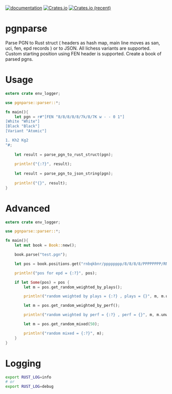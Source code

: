 [![documentation](https://docs.rs/pgnparse/badge.svg)](https://docs.rs/pgnparse) [![Crates.io](https://img.shields.io/crates/v/pgnparse.svg)](https://crates.io/crates/pgnparse) [![Crates.io (recent)](https://img.shields.io/crates/dr/pgnparse)](https://crates.io/crates/pgnparse)

# pgnparse

Parse PGN to Rust struct ( headers as hash map, main line moves as san, uci, fen, epd records ) or to JSON. All lichess variants are supported. Custom starting position using FEN header is supported. Create a book of parsed pgns.

# Usage

```rust
extern crate env_logger;

use pgnparse::parser::*;

fn main(){
	let pgn = r#"[FEN "8/8/8/8/8/7k/8/7K w - - 0 1"]
[White "White"]
[Black "Black"]
[Variant "Atomic"]

1. Kh2 Kg2
"#;
	
	let result = parse_pgn_to_rust_struct(pgn);
	
	println!("{:?}", result);
	
	let result = parse_pgn_to_json_string(pgn);
	
	println!("{}", result);
}
```

# Advanced

```rust
extern crate env_logger;

use pgnparse::parser::*;

fn main(){
	let mut book = Book::new();

	book.parse("test.pgn");

	let pos = book.positions.get("rnbqkbnr/pppppppp/8/8/8/8/PPPPPPPP/RNBQKBNR w KQkq -");

	println!("pos for epd = {:?}", pos);

	if let Some(pos) = pos {
		let m = pos.get_random_weighted_by_plays();

		println!("random weighted by plays = {:?} , plays = {}", m, m.unwrap().plays());

		let m = pos.get_random_weighted_by_perf();

		println!("random weighted by perf = {:?} , perf = {}", m, m.unwrap().perf());

		let m = pos.get_random_mixed(50);

		println!("random mixed = {:?}", m);
	}
}
```

# Logging

```bash
export RUST_LOG=info
# or
export RUST_LOG=debug
```
